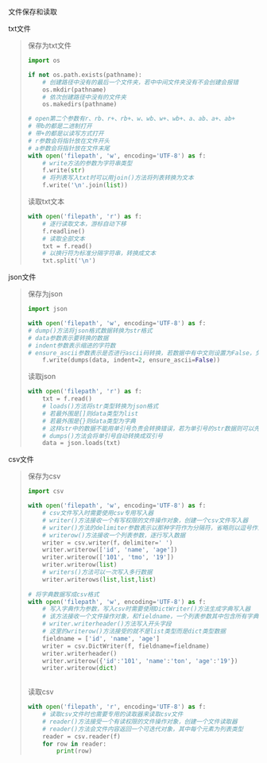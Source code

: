 文件保存和读取

txt文件

> 保存为txt文件
>
> ```python
> import os
> 
> if not os.path.exists(pathname):
>     # 创建路径中没有的最后一个文件夹，若中中间文件夹没有不会创建会报错
>     os.mkdir(pathname)
>     # 依次创建路径中没有的文件夹
>     os.makedirs(pathname)
> 
> # open第二个参数有r、rb、r+、rb+、w、wb、w+、wb+、a、ab、a+、ab+
> # 带b的都是二进制打开
> # 带+的都是以读写方式打开
> # r参数会将指针放在文件开头
> # a参数会将指针放在文件末尾
> with open('filepath', 'w', encoding='UTF-8') as f:
>     # write方法的参数为字符串类型
>     f.write(str)
>     # 将列表写入txt时可以用join()方法将列表转换为文本
>     f.write('\n'.join(list))
> ```
>
> 读取txt文本
>
> ```python
> with open('filepath', 'r') as f:
>     # 逐行读取文本，游标自动下移
>     f.readline()
>     # 读取全部文本
>     txt = f.read()
>     # 以换行符为标准分隔字符串，转换成文本
>     txt.split('\n')
> ```
>
> 

json文件

> 保存为json
>
> ```python
> import json
> 
> with open('filepath', 'w', encoding='UTF-8') as f:
> # dump()方法将json格式数据转换为str格式
> # data参数表示要转换的数据
> # indent参数表示缩进的字符数
> # ensure_ascii参数表示是否进行ascii码转换，若数据中有中文则设置为False，负责中文会被转换为Unicode字符
>     f.write(dumps(data, indent=2, ensure_ascii=False))
> ```
>
> 读取json
>
> ```python
> with open('filepath', 'r') as f:
>     txt = f.read()
>     # loads()方法将str类型转换为json格式
>     # 若最外围是[]则data类型为list
>     # 若最外围是{}则data类型为字典
>     # 这样str中的数据不能用单引号负责会转换错误，若为单引号的str数据则可以先用dumps()方法先进行一次转换
>     # dumps()方法会将单引号自动转换成双引号
>     data = json.loads(txt)
> ```
>
> 

csv文件

> 保存为csv
>
> ```python
> import csv
> 
> with open('filepath', 'w', encoding='UTF-8') as f:
>     # csv文件写入时需要使用csv专用写入器
>     # writer()方法接收一个有写权限的文件操作对象，创建一个csv文件写入器
>     # writer()方法的delimiter参数表示以那种字符作为分隔符，省略则以逗号作为分隔符
>     # writerow()方法接收一个列表参数，逐行写入数据
>     writer = csv.writer(f，delimiter=' ')
>     writer.writerow(['id', 'name', 'age'])
>     writer.writerow(['101', 'tmo', '19'])
>     writer.writerow(list)
>     # writers()方法可以一次写入多行数据
>     writer.writerows(list,list,list)
>     
> # 将字典数据写成csv格式
> with open('filepath', 'w', encoding='UTF-8') as f:
>     # 写入字典作为参数，写入csv时需要使用DictWriter()方法生成字典写入器
>     # 该方法接收一个文件操作对象，和fieldname，一个列表参数其中包含所有字典中出现的键
>     # writer.writerheader()方法写入开头字段
>     # 这里的writerow()方法接受的就不是list类型而是dict类型数据
>     fieldname = ['id', 'name', 'age']
>     writer = csv.DictWriter(f, fieldname=fieldname)
>     writer.writerheader()
>     writer.writerow({'id':'101', 'name':'ton', 'age':'19'})
>     writer.writerow(dict)
>     
> ```
>
> 读取csv
>
> ```python
> with open('filepath', 'r', encoding='UTF-8') as f:
>     # 读取csv文件时也需要专用的读取器来读取csv文件
>     # reader()方法接受一个有读权限的文件操作对象，创建一个文件读取器
>     # reader()方法会文件内容返回一个可迭代对象，其中每个元素为列表类型
>     reader = csv.reader(f)
>     for row in reader:
>         print(row)
> ```
>
> 